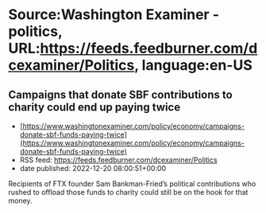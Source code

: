 # Source:Washington Examiner - politics, URL:https://feeds.feedburner.com/dcexaminer/Politics, language:en-US

## Campaigns that donate SBF contributions to charity could end up paying twice
 - [https://www.washingtonexaminer.com/policy/economy/campaigns-donate-sbf-funds-paying-twice](https://www.washingtonexaminer.com/policy/economy/campaigns-donate-sbf-funds-paying-twice)
 - RSS feed: https://feeds.feedburner.com/dcexaminer/Politics
 - date published: 2022-12-20 08:00:51+00:00

Recipients of FTX founder Sam Bankman-Fried’s political contributions who rushed to offload those funds to charity could still be on the hook for that money.

